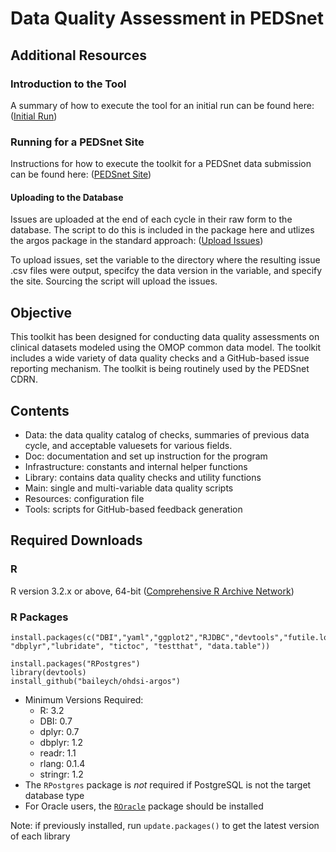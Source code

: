 # Data Quality Assessment  in PEDSnet

## Additional Resources

### Introduction to the Tool

A summary of how to execute the tool for an initial run can be found here: ([Initial Run](https://github.com/PEDSnet/Data-Quality-Analysis/blob/master/Doc/PEDSnet_DQA_Documentation.md))

### Running for a PEDSnet Site

Instructions for how to execute the toolkit for a PEDSnet data submission can be found here: ([PEDSnet Site](https://github.com/PEDSnet/Data-Quality-Analysis/blob/master/Doc/DQA-HowtoexecuteDQAonaPEDSnetSiteDataset.pdf))

#### Uploading to the Database

Issues are uploaded at the end of each cycle in their raw form to the database. The script to do this is included in the package here and utlizes the argos package in the standard approach: ([Upload Issues](https://github.com/PEDSnet/Data-Quality-Analysis/blob/master/Tools/upload_issues.R))

To upload issues, set the <path> variable to the directory where the resulting issue .csv files were output, specifcy the data version in the <cdm> variable, and specify the site. Sourcing the script will upload the issues.

## Objective
This toolkit has been designed for conducting data quality assessments on clinical datasets modeled using the OMOP common data model. The toolkit includes a wide variety of data quality checks and a GitHub-based issue reporting mechanism. The toolkit is being routinely used by the PEDSnet CDRN. 

## Contents 

- Data: the data quality catalog of checks, summaries of previous data cycle, and acceptable valuesets for various fields.
- Doc:  documentation and set up instruction for the program 
- Infrastructure: constants and internal helper functions 
- Library: contains data quality checks and utility functions
- Main: single and multi-variable data quality scripts
- Resources: configuration file 
- Tools: scripts for GitHub-based feedback generation 

## Required Downloads


### R
R version 3.2.x or above, 64-bit ([Comprehensive R Archive Network](http://cran.r-project.org/))

### R Packages 

```
install.packages(c("DBI","yaml","ggplot2","RJDBC","devtools","futile.logger","plyr","dplyr",
"dbplyr","lubridate", "tictoc", "testthat", "data.table"))

install.packages("RPostgres")
library(devtools)
install_github("baileych/ohdsi-argos")
```
* Minimum Versions Required:
  * R: 3.2
  * DBI: 0.7
  * dplyr: 0.7
  * dbplyr: 1.2
  * readr: 1.1
  * rlang: 0.1.4
  * stringr: 1.2
* The `RPostgres` package is _not_ required if PostgreSQL is not the target database type
* For Oracle users, the [`ROracle`](https://cran.r-project.org/web/packages/ROracle/index.html) package should be installed

Note: if previously installed, run `update.packages()` to get the latest version of each library
